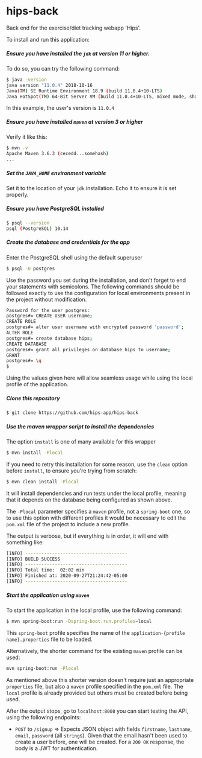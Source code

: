 # hips-back
Back end for the exercise/diet tracking webapp 'Hips'.

To install and run this application:
 ##### Ensure you have installed the `jdk` at version 11 or higher.
 To do so, you can try the following command:
```sh
$ java -version
java version "11.0.4" 2018-10-16
Java(TM) SE Runtime Environment 18.9 (build 11.0.4+10-LTS)
Java HotSpot(TM) 64-Bit Server VM (build 11.0.4+10-LTS, mixed mode, sharing)
```
In this example, the user's version is `11.0.4`

##### Ensure you have installed `maven` at version 3 or higher
Verify it like this:
```sh
$ mvn -v
Apache Maven 3.6.3 (cecedd...somehash)
...
```
##### Set the `JAVA_HOME` environment variable

Set it to the location of your `jdk` installation. Echo it to ensure it is set properly.
##### Ensure you have PostgreSQL installed 
```sh
$ psql --version
psql (PostgreSQL) 10.14
```
##### Create the database and credentials for the app

Enter the PostgreSQL shell using the default superuser
```sh
$ psql -U postgres
```
Use the password you set during the installation, and don't forget to end your statements with semicolons.
The following commands should be followed exactly to use the configuration for local environments present in the project without modification.
```sh
Password for the user postgres:
postgres#= CREATE USER username;
CREATE ROLE
postgres#= alter user username with encrypted password 'password';
ALTER ROLE
postgres#= create database hips;
CREATE DATABASE
postgres#= grant all privileges on database hips to username;
GRANT
postgres#= \q
$
```

Using the values given here will allow seamless usage while using the local profile of the application.

##### Clone this repository

```sh
$ git clone https://github.com/hips-app/hips-back
```
##### Use the maven wrapper script to install the dependencies
The option `install` is one of many available for this wrapper
```sh
$ mvn install -Plocal
```
If you need to retry this installation for some reason, use the `clean` option before `install`, to ensure you're trying from scratch:
```sh
$ mvn clean install -Plocal
```
It will install dependencies and run tests under the local profile, meaning that it depends on the database being configured as shown above.

The `-Plocal` parameter specifies a `maven` profile, not a `spring-boot` one, so to use this option with different profiles it would be necessary to edit the `pom.xml` file of the project to include a new profile.

The output is verbose, but if everything is in order, it will end with something like:
```sh
[INFO] --------------------------------------
[INFO] BUILD SUCCESS
[INFO] --------------------------------------
[INFO] Total time:  02:02 min
[INFO] Finished at: 2020-09-27T21:24:42-05:00
[INFO] --------------------------------------
```
##### Start the application using `maven`
To start the application in the local profile, use the following command:
```sh
$ mvn spring-boot:run -Dspring-boot.run.profiles=local
```
This `spring-boot` profile specifies the name of the `application-{profile name}.properties` file to be loaded.

Alternatively, the shorter command for the existing `maven` profile can be used:
```sh
mvn spring-boot:run -Plocal
```
As mentioned above this shorter version doesn't require just an appropriate `properties` file, but also a `maven` profile specified in the `pom.xml` file. The `local` profile is already provided but others must be created before being used.

After the output stops, go to `localhost:8008` you can start testing the API, using the following endpoints:

- `POST` to `/signup` => Expects JSON object with fields `firstname`, `lastname`, `email`, `password` (all `string`s). Given that the email hasn't been used to create a user before, one will be created. For a `200 OK` response, the body is a JWT for authentication.